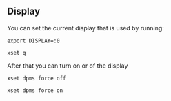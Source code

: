 ## Display

You can set the current display that is used by running:

`export DISPLAY=:0`

`xset q`

After that you can turn on or of the display

`xset dpms force off`

`xset dpms force on`
